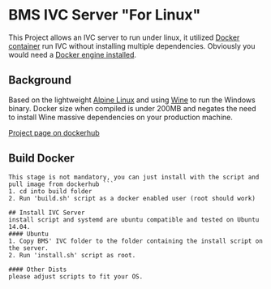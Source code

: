 # BMS IVC Server "For Linux"
This Project allows an IVC server to run under linux, it utilized [Docker container](https://www.docker.com/) run IVC without installing multiple dependencies.
Obviously you would need a [Docker engine installed](https://docs.docker.com/engine/installation/linux/).

## Background
Based on the lightweight [Alpine Linux](https://www.alpinelinux.org/) and using [Wine](https://www.winehq.org/) to run the Windows binary.
Docker size when compiled is under 200MB and negates the need to install Wine massive dependencies on your production machine.

[Project page on dockerhub](https://hub.docker.com/r/108vfs/ivc/)

## Build Docker
 ``` Note:
 This stage is not mandatory, you can just install with the script and pull image from dockerhub ```
 1. cd into build folder
 2. Run 'build.sh' script as a docker enabled user (root should work)

## Install IVC Server
install script and systemd are ubuntu compatible and tested on Ubuntu 14.04.
#### Ubuntu
 1. Copy BMS' IVC folder to the folder containing the install script on the server.
 2. Run 'install.sh' script as root.

#### Other Dists
please adjust scripts to fit your OS.

